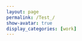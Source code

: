 ```yaml
---
layout: page
permalink: /Test_/
show-avatar: true
display_categories: [work]
---
```

<html>
  <center>
<body>
<script type="text/javascript" src="https://unpkg.com/@babel/polyfill@7.0.0/dist/polyfill.js"></script>
<script type="text/javascript" src="https://unpkg.com/vtk.js"></script>
<script type="text/javascript">
  var fullScreenRenderer = vtk.Rendering.Misc.vtkFullScreenRenderWindow.newInstance({
    background: [0, 0, 0],
    containerStyle: { width: '400px', height: "600px" } });
  var actor              = vtk.Rendering.Core.vtkActor.newInstance();
  var mapper             = vtk.Rendering.Core.vtkMapper.newInstance();
  var cone               = vtk.Filters.Sources.vtkConeSource.newInstance();
  var camera             = vtk.Rendering.Core.vtkCamera.newInstance();
  actor.setMapper(mapper);
  mapper.setInputConnection(cone.getOutputPort());
  var renderer = fullScreenRenderer.getRenderer();
  renderer.addActor(actor);
  renderer.resetCamera();
  camera.zoom(1);
  //camera.setFocalPoint(380.97411895023845, 200.64760282840194, 94.93353212117555);
  //camera.setPosition(27.519753836746474, 604.1863725248345, -279.2425808488232);
  //camera.setViewUp(0.46926601607332835, -0.3433504107607388, -0.81357230876493);
  //camera.setViewAngle(30.0);
  //renderer.setCamera(camera);
  renderer.setActiveCamera(camera);
  var renderWindow = fullScreenRenderer.getRenderWindow();
  renderWindow.render();
  
</script>
</body>
</center>
</html>
